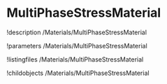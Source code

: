 <!-- MOOSE Documentation Stub: Remove this when content is added. -->

# MultiPhaseStressMaterial
!description /Materials/MultiPhaseStressMaterial

!parameters /Materials/MultiPhaseStressMaterial

!listingfiles /Materials/MultiPhaseStressMaterial

!childobjects /Materials/MultiPhaseStressMaterial
